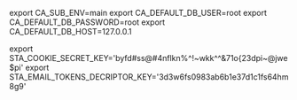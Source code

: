 export CA_SUB_ENV=main
export CA_DEFAULT_DB_USER=root
export CA_DEFAULT_DB_PASSWORD=root
export CA_DEFAULT_DB_HOST=127.0.0.1

export STA_COOKIE_SECRET_KEY='byfd#ss@#4nflkn%^!~wkk^^&71o{23dpi~@jwe$pi'
export STA_EMAIL_TOKENS_DECRIPTOR_KEY='3d3w6fs0983ab6b1e37d1c1fs64hm8g9'